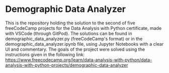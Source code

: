 # Demographic Data Analyzer

This is the repository holding the solution to the second of five freeCodeCamp projects for the Data Analysis with Python certificate, made with VSCode (through GitPod). The solutions can be found in demographic_data_analyzer.py (freeCodeCamp's format) or in the demographic_data_analyzer.ipynb file, using Jupyter Notebooks with a clear UI and commentary. The goals of the project were solved using the instructions given in the following link: https://www.freecodecamp.org/learn/data-analysis-with-python/data-analysis-with-python-projects/demographic-data-analyzer
